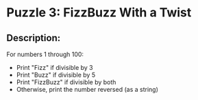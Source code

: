 # Puzzle 3: FizzBuzz With a Twist
## Description:
For numbers 1 through 100:
- Print "Fizz" if divisible by 3
- Print "Buzz" if divisible by 5
- Print "FizzBuzz" if divisible by both
- Otherwise, print the number reversed (as a string)
